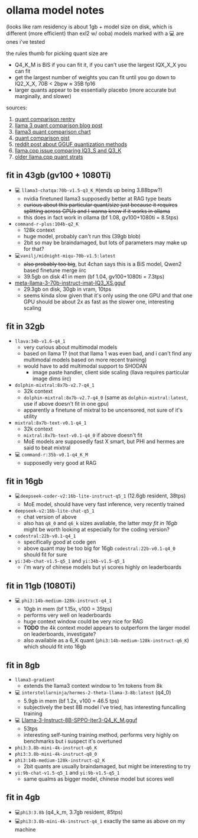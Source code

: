 # ollama model notes 
(looks like ram residency is about 1gb + model size on disk, which is different (more efficient) than exl2 w/ ooba)
models marked with a :computer: are ones i've tested

the rules thumb for picking quant size are 
- Q4_K_M is BiS if you can fit it, if you can't use the largest IQX_X_X you can fit 
- get the largest number of weights you can fit until you go down to IQ2_X_X, 70B < 2bpw ≈ 35B fp16
- larger quants appear to be essentially placebo (more accurate but marginally, and slower)

sources:
1. [quant comparison rentry](https://rentry.org/llama-cpp-quants-or-fine-ill-do-it-myself-then-pt-2)
2. [llama 3 quant comparison blog post](https://huggingface.co/blog/wolfram/llm-comparison-test-llama-3)
3. [llama3 quant comparison chart](https://github.com/matt-c1/llama-3-quant-comparison?tab=readme-ov-file#correctness-vs-model-size)
4. [quant comparison gist](https://gist.github.com/Artefact2/b5f810600771265fc1e39442288e8ec9 )
5. [reddit post about GGUF quantization methods](https://www.reddit.com/r/LocalLLaMA/comments/1ba55rj/overview_of_gguf_quantization_methods/)
6. [llama.cpp issue comparing IQ3_S and Q3_K](https://github.com/ggerganov/llama.cpp/pull/5676)
7. [older llama.cpp  quant strats](https://github.com/ggerganov/llama.cpp/pull/1684)

## fit in 43gb (gv100 + 1080Ti)
- :computer: `llama3-chatqa:70b-v1.5-q3_K_M`(ends up being 3.88bpw?)
  - nvidia finetuned llama3 supposedly better at RAG type beats
  - ~~curious about this particular quant/size just because it requires splitting across GPUs and I wanna know if it works in ollama~~
  - this does in fact work in ollama (bf 1.08, gv100+1080ti = 8.5tps)
- `command-r-plus:104b-q2_K`
  - 128k context
  - huge model, probably can't run this (39gb blob)
  - 2bit so may be braindamaged, but lots of parameters may make up for that?
- :computer:`vanilj/midnight-miqu-70b-v1.5:latest`
  - ~~also probably too big~~, but 4chan says this is a BiS model, Qwen2 based finetune merge iirc
  - 39.5gb on disk 41 in mem (bf 1.04, gv100+1080ti = 7.3tps)
- [meta-llama-3-70b-instruct-imat-IQ3_XS.gguf](https://huggingface.co/qwp4w3hyb/Meta-Llama-3-70B-Instruct-iMat-GGUF/tree/main)
  - 29.3gb on disk, 30gb in vram, 10tps
  - seems kinda slow given that it's only using the one GPU and that one GPU should be about 2x as fast as the slower one, interesting scaling

## fit in 32gb
- `llava:34b-v1.6-q4_1`
  - very curious about multimodal models
  - based on llama 1? (not that llama 1 was even bad, and i can't find any multimodal models based on more recent training)
  - would have to add multimodal support to SHODAN
    - image paste handler, client side scaling (llava requires particular image dims iirc)
- `dolphin-mixtral:8x7b-v2.7-q4_1`
  - 32k context
  - `dolphin-mixtral:8x7b-v2.7-q4_0` (same as `dolphin-mixtral:latest`, use if above doesn't fit in one gpu)
  - apparently a finetune of mixtral to be uncensored, not sure of it's utility
- `mixtral:8x7b-text-v0.1-q4_1`
  - 32k context
  - `mixtral:8x7b-text-v0.1-q4_0` if above doesn't fit
  - MoE models are supposedly fast X smart, but PHI and hermes are said to beat mixtral
- :computer: `command-r:35b-v0.1-q4_K_M`
  - supposedly very good at RAG

## fit in 16gb
- :computer:`deepseek-coder-v2:16b-lite-instruct-q5_1` (12.6gb resident, 38tps)
  - MoE model, should have very fast inference, very recently trained
- `deepseek-v2:16b-lite-chat-q5_1`
  - chat version of above
  - also has `q8_0` and `q6_k` sizes avaliable, the latter *may fit in 16gb* might be worth looking at especially for the coding version?
- `codestral:22b-v0.1-q4_1`
  - specifically good at code gen
  - above quant may be too big for 16gb `codestral:22b-v0.1-q4_0` should fit for sure
- `yi:34b-chat-v1.5-q5_1` and `yi:34b-v1.5-q5_1`
  - i'm wary of chinese models but yi scores highly on leaderboards

## fit in 11gb (1080Ti)
- :computer: `phi3:14b-medium-128k-instruct-q4_1`
  - 10gb in mem (bf 1.15x, v100 = 35tps)
  - performs very well on leaderboards
  - huge context window could be very nice for RAG
  - **TODO** the 4k context model appears to outperform the larger model on leaderboards, investigate?
  - also available as a 6_K quant (`phi3:14b-medium-128k-instruct-q6_K`) which should fit into 16gb

## fit in 8gb
- `llama3-gradient`
  - extends the llama3 context window to 1m tokens from 8k
- :computer: `interstellarninja/hermes-2-theta-llama-3-8b:latest` (q4_0)
  - 5.9gb in mem (bf 1.2x, v100 = 46.5 tps)
  - subjectively the best 8B model i've tried, has interesting funcalling training
- :computer: [Llama-3-Instruct-8B-SPPO-Iter3-Q4_K_M.gguf](https://huggingface.co/bartowski/Llama-3-Instruct-8B-SPPO-Iter3-GGUF/tree/main)
  - 53tps 
  - interesting self-tuning training method, performs very highly on benchmarks but i suspect it's overtuned
- `phi3:3.8b-mini-4k-instruct-q6_K`
- `phi3:3.8b-mini-4k-instruct-q8_0`
- `phi3:14b-medium-128k-instruct-q2_K`
  - 2bit quants are usually braindamaged, but might be interesting to try
- `yi:9b-chat-v1.5-q5_1` and `yi:9b-v1.5-q5_1`
  - same qualms as bigger model, chinese model but scores well
## fit in 4gb
- :computer:`phi3:3.8b` (q4_k_m, 3.7gb resident, 85tps)
- :computer:`phi3:3.8b-mini-4k-instruct-q4_1` exactly the same as above on my machine
